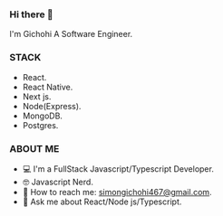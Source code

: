 ### Hi there 👋
I'm Gichohi A Software Engineer.

### STACK
 - React.
 - React Native.
 - Next js.
 - Node(Express).
 - MongoDB.
 - Postgres.
 
### ABOUT ME

-  💻 I'm a FullStack Javascript/Typescript Developer.
-  🤓 Javascript Nerd.
-  📧 How to reach me: simongichohi467@gmail.com.
- 💬 Ask me about React/Node js/Typescript.



